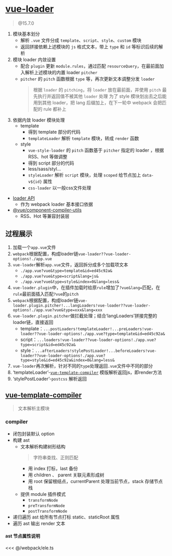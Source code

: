 # [vue-loader](https://github.com/vuejs/vue-loader)

> @15.7.0

1. 模块基本划分
    - 解析 `.vue` 文件分成 `template`、`script`、`style`、`custom` 模块
    - 返回拼接依赖上述模块的 `js` 格式文本，带上 `type` 和 `id` 等标识后续的解析
2. 模块 loader 内敛设置
    - 配合 `plugin` 更新 `module.rules`，通过匹配 `resourceQuery`，在最前面加入解析上述模块的内置 loader `pitcher`
    - `pitcher` 的 `pitch` 函数根据 `type` 等，再次更新文本调整分发 `loader`
        > 根据 `loader` 的 `pitching`，将 `loader` 放在最前面，并使用 `pitch` 最先执行并返回值不被其他 `loader` 处理
        > 为了 style 模块划出去之后能用到其他 loader，把 lang 后缀加上，在下一轮中 webpack 会把匹配的 rule 都补上
3. 依据内敛 loader 模块处理
    - template
        - 得到 template 部分的代码
        - `templateLoader` 解析 `template` 模块，转成 `render` 函数
    - style
        - `vue-style-loader` 的 `pitch` 函数基于 `pitcher` 指定的 loader ，根据 RSS、hot 等做调整
        - 得到 script 部分的代码
        - less/sass/styl...
        - `styleLoader` 解析 `script` 模块，处理 `scoped` 给节点加上 `data-v${id}` 属性
        - `css-loader` 以一般css文件处理


- [loader API](https://www.webpackjs.com/api/loaders/)
    - 作为 webpack loader 基本接口依据
- [@vue/component-compiler-utils]()
    - RSS、Hot 等兼容封装层


## 过程展示
1. 加载一个`app.vue`文件
2. `webpack`根据配置，构成loader链`vue-loader??vue-loader-options!./app.vue`
3. `vue-loader`解析`app.vue`文件，返回拆分成多个加载项文本
    - `./app.vue?vue&type=template&id=ed45c92a&`
    - `./app.vue?vue&type=script&lang=js&`
    - `./app.vue?vue&type=style&index=0&lang=less&`
4. `vue-loader.plugin`中，在插件加载时给原`rule`增加了`?vue&lang=`匹配，在`rule`最前面插入匹配`?vue`的`pitch`
5. `webpack`根据配置，构成loader链`vue-loader.plugin.pitcher!...langLoaders!vue-loader??vue-loader-options!./app.vue?vue&type=xxx&lang=xxx`
6. `vue-loader.plugin.pitcher`做拦截处理；结合‘langLoaders’拼接完整的loader链，直接返回
    - template：`...postLoaders!templateLoader!...preLoaders!vue-loader??vue-loader-options!./app.vue?type=template&id=ed45c92a&`
    - script：`...loaders!vue-loader??vue-loader-options!./app.vue?type=script&id=ed45c92a&`
    - style：`...afterLoaders!stylePostLoader!...beforeLoaders!vue-loader??vue-loader-options!./app.vue?type=style&id=ed45c92a&index=0&lang=less&`
7. `vue-loader`再次解析，针对不同的`type`处理返回`.vue`文件中不同的部分
8. ‘templateLoader’-[`vue-template-compiler`](#vue-template-compiler) 模版解析返回js，即render方法
9. ‘stylePostLoader’-`postcss` 解析返回



## [vue-template-compiler](https://github.com/vuejs/vue/tree/dev/packages/vue-template-compiler#readme)
> 文本解析主模块


### compiler
- 闭包封装默认 option
- 构建 ast
    - 文本解析构建树形结构
        > 字符串查找、正则匹配
        - 用 index 打标，last 备份
        - 用 children 、 parent 关联元素形成树
        - 用 root 保留根结点，currentParent 处理当前节点，stack 存储节点栈
    - 提供 module 插件模式
        - `transformNode`
        - `preTransformNode`
        - `postTransformNode`
- 递归遍历 ast 给所有节点打标 static、staticRoot 属性
- 遍历 ast 输出 render 文本


#### ast 节点属性说明
<<< @/webpack/ele.ts
